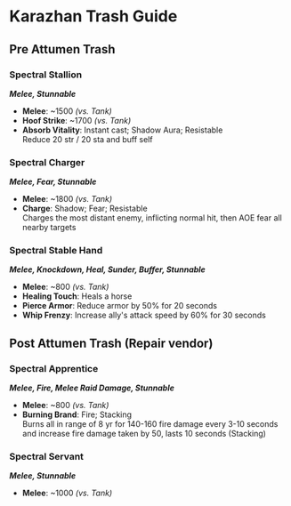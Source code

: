 # Karazhan Trash Guide

## Pre Attumen Trash

### Spectral Stallion 

***Melee, Stunnable***
- **Melee**: ~1500 *(vs. Tank)*
- **Hoof Strike**: ~1700 *(vs. Tank)*
- **Absorb Vitality**: Instant cast; Shadow Aura; Resistable  
Reduce 20 str / 20 sta and buff self

### Spectral Charger 

***Melee, Fear, Stunnable***
- **Melee**: ~1800 *(vs. Tank)*
- **Charge**: Shadow; Fear; Resistable  
Charges the most distant enemy, inflicting normal hit, then AOE fear all nearby targets

### Spectral Stable Hand

***Melee, Knockdown, Heal, Sunder, Buffer, Stunnable***
- **Melee**: ~800 *(vs. Tank)*
- **Healing Touch**: Heals a horse
- **Pierce Armor**: Reduce armor by 50% for 20 seconds
- **Whip Frenzy**: Increase ally's attack speed by 60% for 30 seconds

## Post Attumen Trash (Repair vendor)

### Spectral Apprentice

***Melee, Fire, Melee Raid Damage, Stunnable***
- **Melee**: ~800 *(vs. Tank)*
- **Burning Brand**: Fire; Stacking  
Burns all in range of 8 yr for 140-160 fire damage every 3-10 seconds and increase fire damage taken by 50, lasts 10 seconds (Stacking)

### Spectral Servant

***Melee, Stunnable***
- **Melee**: ~1000 *(vs. Tank)*
